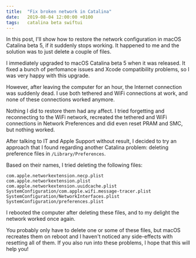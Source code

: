 ```yaml
---
title:  "Fix broken network in Catalina"
date:   2019-08-04 12:00:00 +0100
tags:   catalina beta swiftui
---
```


In this post, I'll show how to restore the network configuration in macOS Catalina beta 5, if it suddenly stops working. It happened to me and the solution was to just delete a couple of files.


I immediately upgraded to macOS Catalina beta 5 when it was released. It fixed a bunch of perfomance issues and Xcode compatibility problems, so I was very happy with this upgrade.

However, after leaving the computer for an hour, the Internet connection was suddenly dead. I use both tethered and WiFi connections at work, and none of these connections worked anymore.

Nothing I did to restore them had any affect. I tried forgetting and reconnecting to the WiFi network, recreated the tethered and WiFi connections in Network Preferences and did even reset PRAM and SMC, but nothing worked.

After talking to IT and Apple Support without result, I decided to try an approach that I found regarding another Catalina problem: deleting preference files in `/Library/Preferences`.

Based on their names, I tried deleting the following files:

```
com.apple.networkextension.necp.plist
com.apple.networkextension.plist
com.apple.networkextension.uuidcache.plist
SystemConfiguration/com.apple.wifi.message-tracer.plist
SystemConfiguration/NetworkInterfaces.plist
SystemConfiguration/preferences.plist
```

I rebooted the computer after deleting these files, and to my delight the network worked once again.

You probably only have to delete one or some of these files, but macOS recreates them on reboot and I haven't noticed any side-effects with resetting all of them. If you also run into these problems, I hope that this will help you!